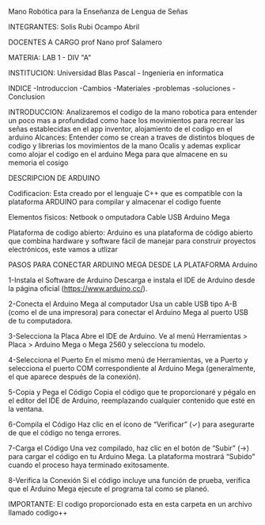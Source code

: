Mano Robótica para la Enseñanza de Lengua de Señas

INTEGRANTES: Solis Rubi Ocampo Abril

DOCENTES A CARGO prof Nano prof Salamero

MATERIA: LAB 1 - DIV "A"

INSTITUCION: Universidad Blas Pascal - Ingenieria en informatica

INDICE -Introduccion -Cambios -Materiales -problemas -soluciones -Conclusion

INTRODUCCION: Analizaremos el codigo de la mano robotica para entender un poco mas a profundidad como hace los movimientos para recrear las señas establecidas en el app inventor, alojamiento de el codigo en el arduino
Alcances: Entender como se crean a traves de distintos bloques de codigo y librerias los movimientos de la mano Ocalis y ademas explicar como alojar el codigo en el arduino Mega para que almacene en su memoria el cosigo 

DESCRIPCION DE ARDUINO 

Codificacion: Esta creado por el lenguaje C++ que es compatible con la plataforma ARDUINO para compilar y almacenar el codigo fuente

Elementos fisicos: 
Netbook o omputadora 
Cable USB 
Arduino Mega

Plataforma de codigo abierto: 
Arduino es una plataforma de código abierto que combina hardware y software fácil de manejar para construir proyectos electrónicos, este vamos a utlizar 

PASOS PARA CONECTAR ARDUINO MEGA DESDE LA PLATAFORMA Arduino

1-Instala el Software de Arduino
Descarga e instala el IDE de Arduino desde la página oficial (https://www.arduino.cc/).

2-Conecta el Arduino Mega al computador
Usa un cable USB tipo A-B (como el de una impresora) para conectar el Arduino Mega al puerto USB de tu computadora.

3-Selecciona la Placa
Abre el IDE de Arduino. Ve al menú Herramientas > Placa > Arduino Mega o Mega 2560 y selecciona tu modelo.

4-Selecciona el Puerto
En el mismo menú de Herramientas, ve a Puerto y selecciona el puerto COM correspondiente al Arduino Mega (generalmente, el que aparece después de la conexión).

5-Copia y Pega el Código
Copia el código que te proporcionaré y pégalo en el editor del IDE de Arduino, reemplazando cualquier contenido que esté en la ventana.

6-Compila el Código
Haz clic en el ícono de “Verificar” (✓) para asegurarte de que el código no tenga errores.

7-Carga el Código
Una vez compilado, haz clic en el botón de “Subir” (→) para cargar el código en tu Arduino Mega. La plataforma mostrará “Subido” cuando el proceso haya terminado exitosamente.

8-Verifica la Conexión
Si el código incluye una función de prueba, verifica que el Arduino Mega ejecute el programa tal como se planeó.

IMPORTANTE:
El codigo proporcionado esta en esta carpeta en un archivo llamado codigo++


